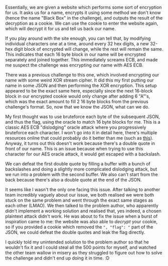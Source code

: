 Essentially, we are given a website which performs some sort of encryption for us. It asks us for a name, encrypts it using some method we don't know (hence the name "Black Box" in the challenge), and outputs the result of the decryption as a cookie. We can use the cookie to enter the website again, which will decrypt it for us and tell us back our name.

If you play around with the site enough, you can tell that, by modifying individual characters one at a time, around every 32 hex digits, a new 32-hex digit block of encrypted will change, while the rest will remain the same. This indicates that each 16 byte block in our name will be encrypted separately and joined together. This immediately screams ECB, and made me suspect the challenge was encrypting our name with AES ECB.

There was a previous challenge to this one, which involved encrypting our name with some weird XOR stream cipher. It did this my first putting our name in some JSON and then performing the XOR encryption. This setup appeared to be the exact same here, especially since the next 16-block block in our encrypted cookie would only change after adding 6 "A"'s, which was the exact amount to fill 2 16 byte blocks from the previous challenge's format. So, now that we know the JSON, what can we do.

My first thought was to use bruteforce each byte of the subsequent JSON, and thus the flag, using the oracle to match 16 byte blocks for me. This is a classic AES ECB "dislodging" oracle attack where you progressively bruteforce each character. I won't go into it in detail here, there's multiple resources online that could probably do it better than me (such as [this](https://crypto.stackexchange.com/questions/42891/chosen-plaintext-attack-on-aes-in-ecb-mode)). Anyway, it turns out this doesn't work because there's a double quote in front of our name. This is an issue because when trying to use this character for our AES oracle attack, it would get escaped with a backslash.

We can defeat the first double quote by filling a buffer with a bunch of backslashes and doing a slightly more complicated dislodging attack, but we run into a problem with the second buffer. We also can't start from the back because there's also a double quote at the end of the JSON.

It seems like I wasn't the only one facing this issue. After talking to another team incredibly vaguely about our issue, we both realised we were both stuck on the same problem and went through the exact same stages as each other (LMAO). We then talked to the problem author, who apparently didn't implement a working solution and realised that, yes indeed, a chosen plaintext attack didn't work. He was about to fix the issue when a burst of inspiration came to me: the website was also able to *decrypt* your cookie, so if you provided a cookie which removed the `", "flag": "` part of the JSON, we could defeat the double quotes and leak the flag directly.

I quickly told my unintended solution to the problem author so that he wouldn't fix it and I could steal all the 500 points for myself, and watched the other team wallow in misery as they struggled to figure out how to solve the challenge and didn't end up doing it in time. :D
